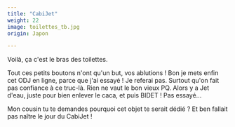 ```yaml
---
title: "CabiJet"
weight: 22
image: toilettes_tb.jpg
origin: Japon

---
```


Voilà, ça c'est le bras des toilettes. 

Tout ces petits boutons n'ont qu'un but, vos ablutions ! Bon je mets enfin cet ODJ en ligne, parce que j'ai essayé ! Je referai pas. Surtout qu'on fait pas confiance à ce truc-là. Rien ne vaut le bon vieux PQ.
Alors y a Jet d'eau, juste pour bien enlever le caca, et puis BIDET ! Pas essayé...

Mon cousin tu te demandes pourquoi cet objet te serait dédié ? Et ben fallait pas naître le jour du CabiJet !